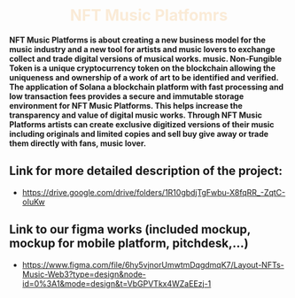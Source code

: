 <h1 align="center" id="title" style="color:antiquewhite">NFT Music Platfomrs</h1>

<b id="description">NFT Music Platforms is about creating a new business model for the music industry and a new tool for artists and music lovers to exchange collect and trade digital versions of musical works. music. Non-Fungible Token is a unique cryptocurrency token on the blockchain allowing the uniqueness and ownership of a work of art to be identified and verified. The application of Solana a blockchain platform with fast processing and low transaction fees provides a secure and immutable storage environment for NFT Music Platforms. This helps increase the transparency and value of digital music works. Through NFT Music Platforms artists can create exclusive digitized versions of their music including originals and limited copies and sell buy give away or trade them directly with fans, music lover.</b>

## Link for more detailed description of the project:
- https://drive.google.com/drive/folders/1R10gbdjTgFwbu-X8fqRR_-ZqtC-oIuKw

## Link to our figma works (included mockup, mockup for mobile platform, pitchdesk,...)
- https://www.figma.com/file/6hy5vjnorUmwtmDqgdmqK7/Layout-NFTs-Music-Web3?type=design&node-id=0%3A1&mode=design&t=VbGPVTkx4WZaEEzj-1
